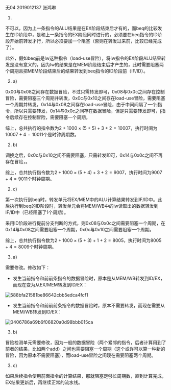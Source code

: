 无04  2019012137  张鸿琳

1. 

不可以，因为上一条指令的ALU结果是在EX阶段结束后才有的，而beq的比较发生在ID阶段中，是和上一条指令的EX阶段同时进行的，必须要在beq指令的ID阶段开始前转发才行，所以必须要加一个阻塞（否则在转发过来前，比较已经完成了）。

此外，假如beq前是lw这种指令（load-use冒险），将lw指令的EX阶段ALU结果转发是没有意义的，因为lw的结果是在MEM阶段结束后才产生的，此时需要阻塞两个周期且把MEM阶段结束后的结果转发到beq指令的ID阶段前（IF/ID）。



2. a)

0x00与0x08之间存在数据冒险，不过只需转发即可，0x08与0x0c之间存在控制冒险，需要阻塞三个周期并转发，0x0c与0x10之间存在load-use冒险，需要阻塞一个周期并转发，0x14与0x08之间存在load-use冒险，由于中间间隔了一个j指令，所以只需要转发，0x14与0x0c之间存在数据冒险，但是只需要转发即可，j指令后续存在控制冒险，需要阻塞一个周期。

综上，总共执行的指令数为$2+1000\times(5+5)+3+2=10007$，执行时间为$10007+4=10011$个是时钟周期数。

2. b)

调换之后，0x0c与0x10之间不需要阻塞，只需转发即可，0x14与0x0c之间不再存在冒险，。

综上，总共执行指令数为$2+1000\times(5+4)+3+2=9007$，执行时间为$9007+4=9011$个时钟周期。

2. c)

第一次执行到beq时，转发单元将EX/MEM中的ALU计算结果转发到IF/ID中。此后执行到beq的ID阶段时，转发单元会将MEM/WB中的lw读取出的数据转发到IF/ID中（已经阻塞了1个周期）。

采用ID阶段进行提前分支判断的方式，则0x08与0x0c之间需要阻塞一个周期，在0x14与0x08之间需要阻塞一个周期，0x0c与0x10之间需要阻塞一个周期。

综上，总共执行指令数为$2+1000\times(5+3)+1+2=8005$，执行时间为$8005+4=8009$个时钟周期。



3. a)

需要修改。修改如下：

- 发生当前指令和前前条指令的数据冒险时，原本是从MEM/WB转发到ID/EX，而现在变为从EX/MEM转发到ID/EX：

![588bfa21581be86642cbb5edca4fcf1](C:/Users/%E6%83%A0%E6%99%AE/Desktop/588bfa21581be86642cbb5edca4fcf1.jpg)

- 发生当前指令和前前前条指令的数据冒险时，原本不需要转发，而现在需要从MEM/WB转发到ID/EX：

![0406786a69b6f06820a0d98bbb015ca](C:/Users/%E6%83%A0%E6%99%AE/Desktop/0406786a69b6f06820a0d98bbb015ca.jpg)

3. b)

冒险检测单元需要修改，因为一般的数据冒险（两个紧邻的指令，后者计算用到了前者的结果，比如两个add）之间也需要阻塞一个周期（这个或许可以算一种新的冒险，因为原本不需要阻塞），而load-use冒险之间现在需要阻塞两个周期。

3. c)

如果后续指令使用前面指令的计算结果，那就阻塞足够长周期数，直到计算完成，EX结果更新后，再继续正常的流水线。

